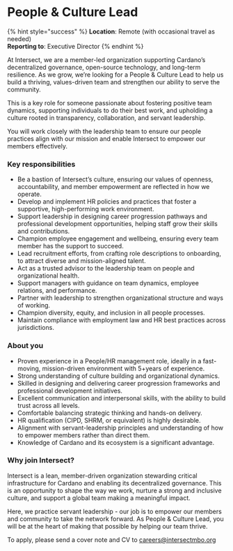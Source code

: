 # People & Culture Lead

{% hint style="success" %}
**Location**: Remote (with occasional travel as needed)\
**Reporting to**: Executive Director
{% endhint %}

At Intersect, we are a member-led organization supporting Cardano’s decentralized governance, open-source technology, and long-term resilience. As we grow, we’re looking for a People & Culture Lead to help us build a thriving, values-driven team and strengthen our ability to serve the community.

This is a key role for someone passionate about fostering positive team dynamics, supporting individuals to do their best work, and upholding a culture rooted in transparency, collaboration, and servant leadership.

You will work closely with the leadership team to ensure our people practices align with our mission and enable Intersect to empower our members effectively.

### Key responsibilities

* Be a bastion of Intersect’s culture, ensuring our values of openness, accountability, and member empowerment are reflected in how we operate.
* Develop and implement HR policies and practices that foster a supportive, high-performing work environment.
* Support leadership in designing career progression pathways and professional development opportunities, helping staff grow their skills and contributions.
* Champion employee engagement and wellbeing, ensuring every team member has the support to succeed.
* Lead recruitment efforts, from crafting role descriptions to onboarding, to attract diverse and mission-aligned talent.
* Act as a trusted advisor to the leadership team on people and organizational health.
* Support managers with guidance on team dynamics, employee relations, and performance.
* Partner with leadership to strengthen organizational structure and ways of working.
* Champion diversity, equity, and inclusion in all people processes.
* Maintain compliance with employment law and HR best practices across jurisdictions.

### About you

* Proven experience in a People/HR management role, ideally in a fast-moving, mission-driven environment with 5+years of experience.
* Strong understanding of culture building and organizational dynamics.
* Skilled in designing and delivering career progression frameworks and professional development initiatives.
* Excellent communication and interpersonal skills, with the ability to build trust across all levels.
* Comfortable balancing strategic thinking and hands-on delivery.
* HR qualification (CIPD, SHRM, or equivalent) is highly desirable.
* Alignment with servant-leadership principles and understanding of how to empower members rather than direct them.
* Knowledge of Cardano and its ecosystem is a significant advantage.

### Why join Intersect?

Intersect is a lean, member-driven organization stewarding critical infrastructure for Cardano and enabling its decentralized governance. This is an opportunity to shape the way we work, nurture a strong and inclusive culture, and support a global team making a meaningful impact.

Here, we practice servant leadership - our job is to empower our members and community to take the network forward. As People & Culture Lead, you will be at the heart of making that possible by helping our team thrive.

To apply, please send a cover note and CV to careers@intersectmbo.org
